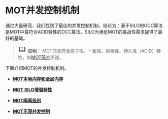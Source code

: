 # MOT并发控制机制<a name="ZH-CN_TOPIC_0280525154"></a>

通过大量研究，我们找到了最佳的并发控制机制，结论为：基于SILO的OCC算法是MOT中最符合ACID特性的OCC算法。SILO为满足MOT的挑战性需求提供了最好的基础。

>![](public_sys-resources/icon-note.gif) **说明：** 
>MOT完全符合原子性、一致性、隔离性、持久性（ACID）特性，如[MOT简介](MOT简介.md)所述。

下面介绍MOT的并发控制机制。

-   **[MOT本地内存和全局内存](MOT本地内存和全局内存.md)**  

-   **[MOT SILO增强特性](MOT-SILO增强特性.md)**  

-   **[MOT隔离级别](MOT隔离级别.md)**  

-   **[MOT乐观并发控制](MOT乐观并发控制.md)**  


